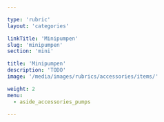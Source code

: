 ```yaml
---

type: 'rubric'
layout: 'categories'

linkTitle: 'Minipumpen'
slug: 'minipumpen'
section: 'mini'

title: 'Minipumpen'
description: 'TODO'
image: '/media/images/rubrics/accessories/items/'

weight: 2
menu:
  - aside_accessories_pumps

---
```

